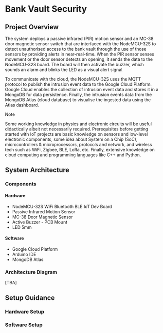 # Bank Vault Security

## Project Overview

The system deploys a passive infrared (PIR) motion sensor and an MC-38 door magnetic sensor switch that are interfaced with the NodeMCU-32S to detect unauthorised access to the bank vault through the use of those sensors by providing alerts in near-real-time. When the PIR sensor senses movement or the door sensor detects an opening, it sends the data to the NodeMCU-32S board. The board will then activate the buzzer, which sounds an alarm and blinks the LED as a visual alert signal.

To communicate with the cloud, the NodeMCU-32S uses the MQTT protocol to publish the intrusion event data to the Google Cloud Platform. Google Cloud enables the collection of intrusion event data and stores it in a MongoDB for data persistence. Finally, the intrusion events data from the MongoDB Atlas (cloud database) to visualise the ingested data using the Atlas dashboard.

> [!NOTE]
> Some working knowledge in physics and electronic circuits will be useful didactically albeit not necessarily required.
> Prerequisites before getting started with IoT projects are basic knowledge on sensors and low-level electronic components,
> some idea about System on a Chip (SoC), microcontrollers & microprocessors, protocols and network, and wireless tech such as
> WiFi, Zigbee, BLE, LoRa, etc. Finally, extensive knowledge on cloud computing and programming languages like C++ and Python.


## System Architecture

### Components

#### Hardware

- NodeMCU-32S WiFi Bluetooth BLE IoT Dev Board
- Passive Infrared Motion Sensor
- MC-38 Door Magnetic Sensor
- Active Buzzer - PCB Mount
- LED 5mm

#### Software

- Google Cloud Platform
- Arduino IDE
- MongoDB Atlas

### Architecture Diagram

[TBA]

## Setup Guidance

### Hardware Setup

### Software Setup



